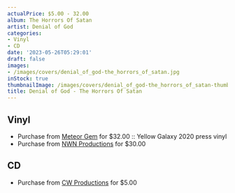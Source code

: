 ```yaml
---
actualPrice: $5.00 - 32.00
album: The Horrors Of Satan
artist: Denial of God
categories:
- Vinyl
- CD
date: '2023-05-26T05:29:01'
draft: false
images:
- /images/covers/denial_of_god-the_horrors_of_satan.jpg
inStock: true
thumbnailImage: /images/covers/denial_of_god-the_horrors_of_satan-thumb.jpg
title: Denial of God - The Horrors Of Satan
---
```


## Vinyl
* Purchase from [Meteor Gem](https://meteor-gem.com/products/denial-of-god-the-horrors-of-satan) for $32.00 :: Yellow Galaxy 2020 press vinyl
* Purchase from [NWN Productions](http://shop.nwnprod.com/index.php?route=product/product&path=75&product_id=35006&sort=pd.name&order=ASC) for $30.00
## CD
* Purchase from [CW Productions](https://shop.cwproductions.net/products/denial-of-god-the-horrors-of-satan-cd) for $5.00
